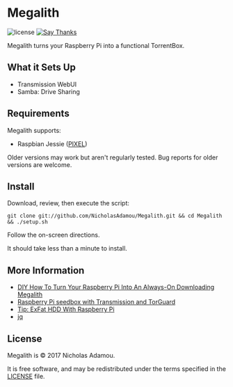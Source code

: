 Megalith
========
![license](https://img.shields.io/apm/l/vim-mode.svg)
[![Say Thanks](https://img.shields.io/badge/say-thanks-ff69b4.svg)](https://saythanks.io/to/NicholasAdamou)

Megalith turns your Raspberry Pi into a functional TorrentBox.

What it Sets Up
------------
* Transmission WebUI
* Samba: Drive Sharing

Requirements
------------

Megalith supports:

* Raspbian Jessie ([PIXEL](https://www.raspberrypi.org/downloads/raspbian/))

Older versions may work but aren't regularly tested. Bug reports for older
versions are welcome.

Install
-------

Download, review, then execute the script:

```
git clone git://github.com/NicholasAdamou/Megalith.git && cd Megalith && ./setup.sh
```

Follow the on-screen directions.

It should take less than a minute to install.

More Information
-------

* [DIY How To Turn Your Raspberry Pi Into An Always-On Downloading Megalith](http://www.makeuseof.com/tag/how-to-turn-your-raspberry-pi-into-an-always-on-downloading-megalith/)
* [Raspberry Pi seedbox with Transmission and TorGuard](https://www.convalesco.org/articles/2015/06/08/raspberry-pi-seedbox-with-transmission-and-torguard.html)
* [Tip: ExFat HDD With Raspberry Pi](http://miqu.me/blog/2015/01/14/tip-exfat-hdd-with-raspberry-pi/)
* [jq](https://stedolan.github.io/jq/)

License
-------

Megalith is © 2017 Nicholas Adamou.

It is free software, and may be redistributed under the terms specified in the [LICENSE] file.

[LICENSE]: LICENSE
